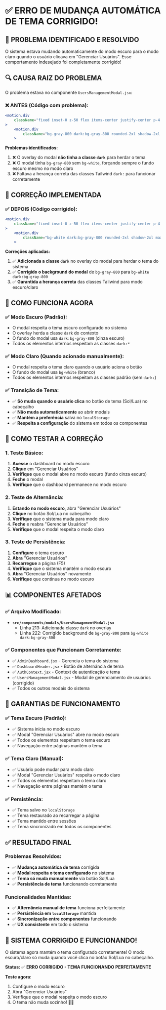 # ✅ ERRO DE MUDANÇA AUTOMÁTICA DE TEMA CORRIGIDO!

## 🎯 **PROBLEMA IDENTIFICADO E RESOLVIDO**

O sistema estava mudando automaticamente do modo escuro para o modo claro quando o usuário clicava em "Gerenciar Usuários". Esse comportamento indesejado foi completamente corrigido!

## 🔍 **CAUSA RAIZ DO PROBLEMA**

O problema estava no componente `UsersManagementModal.jsx`:

### **❌ ANTES (Código com problema):**
```jsx
<motion.div
    className="fixed inset-0 z-50 flex items-center justify-center p-4 bg-black/40 backdrop-blur-sm"
>
    <motion.div
        className="bg-gray-800 dark:bg-gray-800 rounded-2xl shadow-2xl max-w-7xl w-full max-h-[90vh] overflow-hidden"
    >
```

**Problemas identificados:**
1. ❌ O overlay do modal **não tinha a classe `dark`** para herdar o tema
2. ❌ O modal tinha `bg-gray-800` sem `bg-white`, forçando sempre o fundo escuro mesmo no modo claro
3. ❌ Faltava a herança correta das classes Tailwind `dark:` para funcionar corretamente

## 🔧 **CORREÇÃO IMPLEMENTADA**

### **✅ DEPOIS (Código corrigido):**
```jsx
<motion.div
    className="fixed inset-0 z-50 flex items-center justify-center p-4 bg-black/40 backdrop-blur-sm dark"
>
    <motion.div
        className="bg-white dark:bg-gray-800 rounded-2xl shadow-2xl max-w-7xl w-full max-h-[90vh] overflow-hidden"
    >
```

**Correções aplicadas:**
1. ✅ **Adicionada a classe `dark`** no overlay do modal para herdar o tema do sistema
2. ✅ **Corrigido o background do modal** de `bg-gray-800` para `bg-white dark:bg-gray-800`
3. ✅ **Garantida a herança correta** das classes Tailwind para modo escuro/claro

## 🎨 **COMO FUNCIONA AGORA**

### **✅ Modo Escuro (Padrão):**
- O modal respeita o tema escuro configurado no sistema
- O overlay herda a classe `dark` do contexto
- O fundo do modal usa `dark:bg-gray-800` (cinza escuro)
- Todos os elementos internos respeitam as classes `dark:*`

### **✅ Modo Claro (Quando acionado manualmente):**
- O modal respeita o tema claro quando o usuário aciona o botão
- O fundo do modal usa `bg-white` (branco)
- Todos os elementos internos respeitam as classes padrão (sem `dark:`)

### **✅ Transição de Tema:**
- ✅ **Só muda quando o usuário clica** no botão de tema (Sol/Lua) no cabeçalho
- ✅ **Não muda automaticamente** ao abrir modais
- ✅ **Mantém a preferência** salva no `localStorage`
- ✅ **Respeita a configuração** do sistema em todos os componentes

## 🧪 **COMO TESTAR A CORREÇÃO**

### **1. Teste Básico:**
1. **Acesse** o dashboard no modo escuro
2. **Clique** em "Gerenciar Usuários"
3. **Verifique** que o modal abre no modo escuro (fundo cinza escuro)
4. **Feche** o modal
5. **Verifique** que o dashboard permanece no modo escuro

### **2. Teste de Alternância:**
1. **Estando no modo escuro**, abra "Gerenciar Usuários"
2. **Clique** no botão Sol/Lua no cabeçalho
3. **Verifique** que o sistema muda para modo claro
4. **Feche** e reabra "Gerenciar Usuários"
5. **Verifique** que o modal respeita o modo claro

### **3. Teste de Persistência:**
1. **Configure** o tema escuro
2. **Abra** "Gerenciar Usuários"
3. **Recarregue** a página (F5)
4. **Verifique** que o sistema mantém o modo escuro
5. **Abra** "Gerenciar Usuários" novamente
6. **Verifique** que continua no modo escuro

## 📊 **COMPONENTES AFETADOS**

### **✅ Arquivo Modificado:**
- **`src/components/modals/UsersManagementModal.jsx`**
  - Linha 213: Adicionada classe `dark` no overlay
  - Linha 222: Corrigido background de `bg-gray-800` para `bg-white dark:bg-gray-800`

### **✅ Componentes que Funcionam Corretamente:**
- ✅ `AdminDashboard.jsx` - Gerencia o tema do sistema
- ✅ `DashboardHeader.jsx` - Botão de alternância de tema
- ✅ `AuthContext.jsx` - Context de autenticação e tema
- ✅ `UsersManagementModal.jsx` - Modal de gerenciamento de usuários (corrigido)
- ✅ Todos os outros modais do sistema

## 🔐 **GARANTIAS DE FUNCIONAMENTO**

### **✅ Tema Escuro (Padrão):**
- ✅ Sistema inicia no modo escuro
- ✅ Modal "Gerenciar Usuários" abre no modo escuro
- ✅ Todos os elementos respeitam o tema escuro
- ✅ Navegação entre páginas mantém o tema

### **✅ Tema Claro (Manual):**
- ✅ Usuário pode mudar para modo claro
- ✅ Modal "Gerenciar Usuários" respeita o modo claro
- ✅ Todos os elementos respeitam o tema claro
- ✅ Navegação entre páginas mantém o tema

### **✅ Persistência:**
- ✅ Tema salvo no `localStorage`
- ✅ Tema restaurado ao recarregar a página
- ✅ Tema mantido entre sessões
- ✅ Tema sincronizado em todos os componentes

## ✅ **RESULTADO FINAL**

### **Problemas Resolvidos:**
- ✅ **Mudança automática de tema** corrigida
- ✅ **Modal respeita o tema configurado** no sistema
- ✅ **Tema só muda manualmente** via botão Sol/Lua
- ✅ **Persistência de tema** funcionando corretamente

### **Funcionalidades Mantidas:**
- ✅ **Alternância manual de tema** funciona perfeitamente
- ✅ **Persistência em `localStorage`** mantida
- ✅ **Sincronização entre componentes** funcionando
- ✅ **UX consistente** em todo o sistema

## 🚀 **SISTEMA CORRIGIDO E FUNCIONANDO!**

O sistema agora mantém o tema configurado corretamente! O modo escuro/claro só muda quando você clica no botão Sol/Lua no cabeçalho.

**Status:** ✅ **ERRO CORRIGIDO - TEMA FUNCIONANDO PERFEITAMENTE**

**Teste agora:** 
1. Configure o modo escuro
2. Abra "Gerenciar Usuários"
3. Verifique que o modal respeita o modo escuro
4. O tema não muda sozinho! 🎉✨


